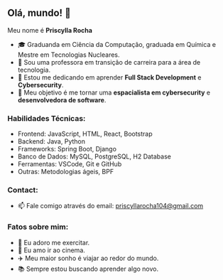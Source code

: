 ## Olá, mundo! 👋

Meu nome é **Priscylla Rocha**

- 🎓 Graduanda em Ciência da Computação, graduada em Química e Mestre em Tecnologias Nucleares.
- 🔭 Sou uma professora em transição de carreira para a área de tecnologia.
- 🌱 Estou me dedicando em aprender **Full Stack Development** e **Cybersecurity**.
- 🚀 Meu objetivo é me tornar uma **espacialista em cybersecurity** e **desenvolvedora de software**.

### Habilidades Técnicas: 
- Frontend: JavaScript, HTML, React, Bootstrap
- Backend: Java, Python
- Frameworks: Spring Boot, Django
- Banco de Dados: MySQL, PostgreSQL, H2 Database 
- Ferramentas: VSCode, Git e GitHub
- Outras: Metodologias ágeis, BPF

### Contact: 

- 📫 Fale comigo através do email: priscyllarocha104@gmail.com

### Fatos sobre mim:

- 💪 Eu adoro me exercitar.
- 🍿 Eu amo ir ao cinema.
- ✈️ Meu maior sonho é viajar ao redor do mundo.
- 📚 Sempre estou buscando aprender algo novo.


